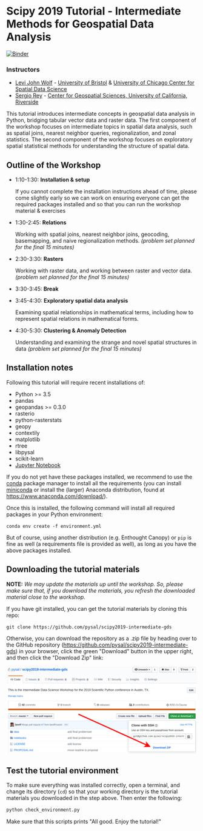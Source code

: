 # Scipy 2019 Tutorial - Intermediate Methods for Geospatial Data Analysis

[![Binder](https://mybinder.org/badge.svg)](https://mybinder.org/v2/gh/pysal/scipy2019-intermediate-gds/master)

### Instructors

- [Levi John Wolf](https://ljwolf.org) - [University of Bristol](http://www.bristol.ac.uk/geography/levi-j-wolf/overview.html) & [University of Chicago Center for Spatial Data Science](https://spatial.uchicago.edu/directory/levi-john-wolf-phd)
- [Sergio Rey](https://sergerey.org/) - [Center for Geospatial Sciences, University of California, Riverside](http://spatial.ucr.edu/peopleRey.html)


This tutorial introduces intermediate concepts in geospatial data analysis in Python, bridging tabular vector data and raster data. The first component of the workshop focuses on intermediate topics in spatial data analysis, such as spatial joins, nearest neighbor queries, regionalization, and zonal statistics. The second component of the workshop focuses on exploratory spatial statistical methods for understanding the structure of spatial data. 

## Outline of the Workshop

- 1:10-1:30: **Installation & setup**

  If you cannot complete the installation instructions ahead of time, please come slightly early so we can work on ensuring everyone can get the required packages installed and so that you can run the workshop material & exercises

- 1:30-2:45: **Relations**

    Working with spatial joins, nearest neighbor joins, geocoding, basemapping, and naive regionalization methods. *(problem set planned for the final 15 minutes)*

- 2:30-3:30: **Rasters**

    Working with raster data, and working between raster and vector data.  *(problem set planned for the final 15 minutes)*

- 3:30-3:45: **Break** 

- 3:45-4:30: **Exploratory spatial data analysis**

  Examining spatial relationships in mathematical terms, including how to represent spatial relations in mathematical forms. 

- 4:30-5:30: **Clustering & Anomaly Detection**

    Understanding and examining the strange and novel spatial structures in data *(problem set planned for the final 15 minutes)*

## Installation notes

Following this tutorial will require recent installations of:

- Python >= 3.5 
- pandas
- geopandas >= 0.3.0
- rasterio
- python-rasterstats
- geopy
- contextily
- matplotlib
- rtree
- libpysal
- scikit-learn
- [Jupyter Notebook](http://jupyter.org)

If you do not yet have these packages installed, we recommend to use the [conda](http://conda.pydata.org/docs/intro.html) package manager to install all the requirements 
(you can install [miniconda](http://conda.pydata.org/miniconda.html) or install the (larger) Anaconda
distribution, found at https://www.anaconda.com/download/).

Once this is installed, the following command will install all required packages in your Python environment:

```
conda env create -f environment.yml
```

But of course, using another distribution (e.g. Enthought Canopy) or ``pip`` is fine as well (a requirements file is provided as well), as long as you have the above packages installed.


## Downloading the tutorial materials

**NOTE:** *We may update the materials up until the workshop. So, please make sure that, if you download the materials, you refresh the downloaded material close to the workshop.*

If you have git installed, you can get the tutorial materials by cloning this repo:

    git clone https://github.com/pysal/scipy2019-intermediate-gds

Otherwise, you can download the repository as a .zip file by heading over
to the GitHub repository (https://github.com/pysal/scipy2019-intermediate-gds) in
your browser, click the green "Download" button in the upper right, and then click the "Download Zip" link:

![](download.png)

## Test the tutorial environment

To make sure everything was installed correctly, open a terminal, and change its directory (`cd`) so that your working directory is the tutorial materials you downloaded in the step above. Then enter the following:

```sh
python check_environment.py
```

Make sure that this scripts prints "All good. Enjoy the tutorial!"


